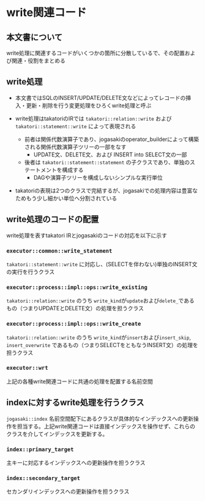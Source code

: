# write関連コード

## 本文書について

write処理に関連するコードがいくつかの箇所に分散しているで、その配置および関連・役割をまとめる

## write処理

- 本文書ではSQLのINSERT/UPDATE/DELETE文などによってレコードの挿入・更新・削除を行う変更処理をひろくwrite処理と呼ぶ

- write処理はtakatoriのIRでは `takatori::relation::write` および `takatori::statement::write` によって表現される
  - 前者は関係代数演算子であり、jogasakiのoperator_builderによって構築される関係代数演算子ツリーの一部をなす
    - UPDATE文、DELETE文、および INSERT into SELECT文の一部
  - 後者は `takatori::statement::statement` の子クラスであり、単独のステートメントを構成する
    - DAGや演算子ツリーを構成しないシンプルな実行単位

- takatoriの表現は2つのクラスで完結するが、jogasakiでの処理内容は豊富なためもう少し細かい単位へ分割されている

## write処理のコードの配置

write処理を表すtakatori IRとjogasakiのコードの対応を以下に示す

### `executor::common::write_statement` 

`takatori::statement::write` に対応し、(SELECTを伴わない)単独のINSERT文の実行を行うクラス

### `executor::process::impl::ops::write_existing`

`takatori::relation::write` のうち `write_kind`が`update`および`delete_`であるもの（つまりUPDATEとDELETE文）の処理を担うクラス

### `executor::process::impl::ops::write_create`

`takatori::relation::write` のうち `write_kind`が`insert`および`insert_skip`, `insert_overwrite` であるもの（つまりSELECTをともなうINSERT文）の処理を担うクラス

### `executor::wrt` 

上記の各種write関連コードに共通の処理を配置する名前空間

## indexに対するwrite処理を行うクラス

`jogasaki::index` 名前空間配下にあるクラスが具体的なインデックスへの更新操作を担当する。上記write関連コードは直接インデックスを操作せず、これらのクラスを介してインデックスを更新する。

### `index::primary_target` 

主キーに対応するインデックスへの更新操作を担うクラス

### `index::secondary_target` 

セカンダリインデックスへの更新操作を担うクラス
